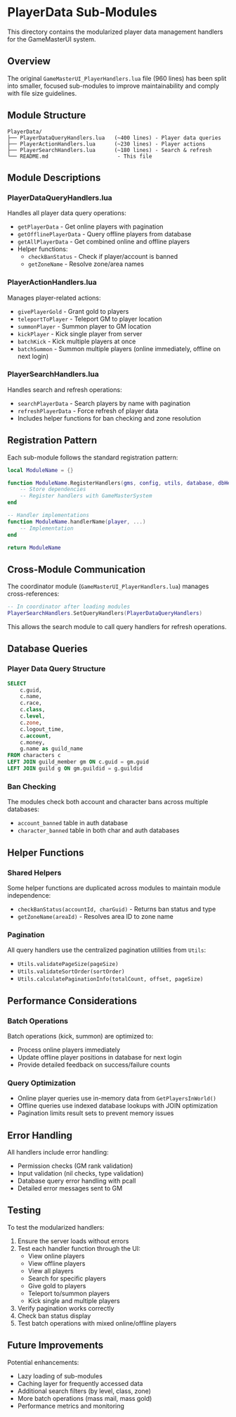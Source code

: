# PlayerData Sub-Modules

This directory contains the modularized player data management handlers for the GameMasterUI system.

## Overview

The original `GameMasterUI_PlayerHandlers.lua` file (960 lines) has been split into smaller, focused sub-modules to improve maintainability and comply with file size guidelines.

## Module Structure

```
PlayerData/
├── PlayerDataQueryHandlers.lua   (~400 lines) - Player data queries
├── PlayerActionHandlers.lua      (~230 lines) - Player actions
├── PlayerSearchHandlers.lua      (~180 lines) - Search & refresh
└── README.md                      - This file
```

## Module Descriptions

### PlayerDataQueryHandlers.lua
Handles all player data query operations:
- `getPlayerData` - Get online players with pagination
- `getOfflinePlayerData` - Query offline players from database
- `getAllPlayerData` - Get combined online and offline players
- Helper functions:
  - `checkBanStatus` - Check if player/account is banned
  - `getZoneName` - Resolve zone/area names

### PlayerActionHandlers.lua
Manages player-related actions:
- `givePlayerGold` - Grant gold to players
- `teleportToPlayer` - Teleport GM to player location
- `summonPlayer` - Summon player to GM location
- `kickPlayer` - Kick single player from server
- `batchKick` - Kick multiple players at once
- `batchSummon` - Summon multiple players (online immediately, offline on next login)

### PlayerSearchHandlers.lua
Handles search and refresh operations:
- `searchPlayerData` - Search players by name with pagination
- `refreshPlayerData` - Force refresh of player data
- Includes helper functions for ban checking and zone resolution

## Registration Pattern

Each sub-module follows the standard registration pattern:

```lua
local ModuleName = {}

function ModuleName.RegisterHandlers(gms, config, utils, database, dbHelper)
    -- Store dependencies
    -- Register handlers with GameMasterSystem
end

-- Handler implementations
function ModuleName.handlerName(player, ...)
    -- Implementation
end

return ModuleName
```

## Cross-Module Communication

The coordinator module (`GameMasterUI_PlayerHandlers.lua`) manages cross-references:

```lua
-- In coordinator after loading modules
PlayerSearchHandlers.SetQueryHandlers(PlayerDataQueryHandlers)
```

This allows the search module to call query handlers for refresh operations.

## Database Queries

### Player Data Query Structure
```sql
SELECT 
    c.guid,
    c.name,
    c.race,
    c.class,
    c.level,
    c.zone,
    c.logout_time,
    c.account,
    c.money,
    g.name as guild_name
FROM characters c
LEFT JOIN guild_member gm ON c.guid = gm.guid
LEFT JOIN guild g ON gm.guildid = g.guildid
```

### Ban Checking
The modules check both account and character bans across multiple databases:
- `account_banned` table in auth database
- `character_banned` table in both char and auth databases

## Helper Functions

### Shared Helpers
Some helper functions are duplicated across modules to maintain module independence:
- `checkBanStatus(accountId, charGuid)` - Returns ban status and type
- `getZoneName(areaId)` - Resolves area ID to zone name

### Pagination
All query handlers use the centralized pagination utilities from `Utils`:
- `Utils.validatePageSize(pageSize)`
- `Utils.validateSortOrder(sortOrder)`
- `Utils.calculatePaginationInfo(totalCount, offset, pageSize)`

## Performance Considerations

### Batch Operations
Batch operations (kick, summon) are optimized to:
- Process online players immediately
- Update offline player positions in database for next login
- Provide detailed feedback on success/failure counts

### Query Optimization
- Online player queries use in-memory data from `GetPlayersInWorld()`
- Offline queries use indexed database lookups with JOIN optimization
- Pagination limits result sets to prevent memory issues

## Error Handling

All handlers include error handling:
- Permission checks (GM rank validation)
- Input validation (nil checks, type validation)
- Database query error handling with pcall
- Detailed error messages sent to GM

## Testing

To test the modularized handlers:
1. Ensure the server loads without errors
2. Test each handler function through the UI:
   - View online players
   - View offline players
   - View all players
   - Search for specific players
   - Give gold to players
   - Teleport to/summon players
   - Kick single and multiple players
3. Verify pagination works correctly
4. Check ban status display
5. Test batch operations with mixed online/offline players

## Future Improvements

Potential enhancements:
- Lazy loading of sub-modules
- Caching layer for frequently accessed data
- Additional search filters (by level, class, zone)
- More batch operations (mass mail, mass gold)
- Performance metrics and monitoring